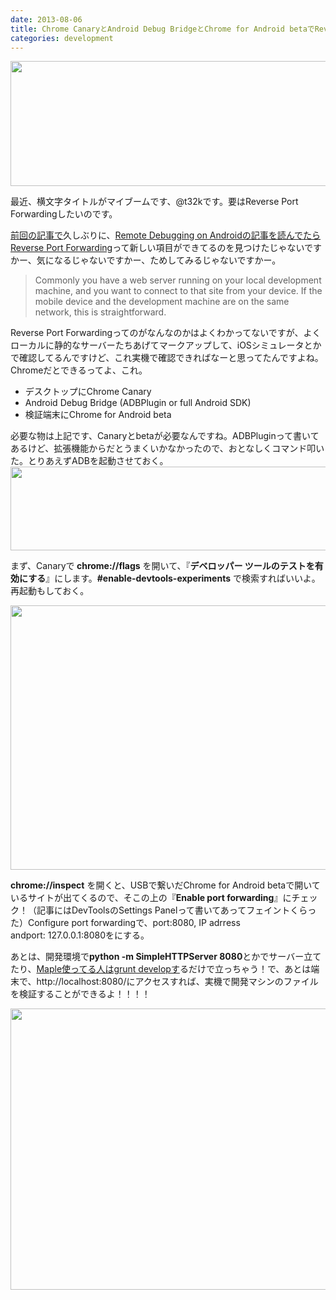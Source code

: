 ```yaml
---
date: 2013-08-06
title: Chrome CanaryとAndroid Debug BridgeとChrome for Android betaでReverse Port Forwarding
categories: development
---
```

<img class="alignnone size-full wp-image-5100" title="debug" src="/static/blog/2013/08/debug.png" alt="" width="900" height="200" />

最近、横文字タイトルがマイブームです、@t32kです。要はReverse Port Forwardingしたいのです。

<a href="http://t32k.me/mol/log/charles-bandwidth-throttling/">前回の記事で</a>久しぶりに、<a href="https://developers.google.com/chrome-developer-tools/docs/remote-debugging?hl=ja#reverse-port-forwarding">Remote Debugging on Androidの記事を読んでたらReverse Port Forwarding</a>って新しい項目ができてるのを見つけたじゃないですかー、気になるじゃないですかー、ためしてみるじゃないですかー。
<blockquote>Commonly you have a web server running on your local development machine, and you want to connect to that site from your device. If the mobile device and the development machine are on the same network, this is straightforward.</blockquote>
Reverse Port Forwardingってのがなんなのかはよくわかってないですが、よくローカルに静的なサーバーたちあげてマークアップして、iOSシミュレータとかで確認してるんですけど、これ実機で確認できればなーと思ってたんですよね。Chromeだとできるってよ、これ。
<ul>
	<li>デスクトップにChrome Canary</li>
	<li>Android Debug Bridge (ADBPlugin or full Android SDK)</li>
	<li>検証端末にChrome for Android beta</li>
</ul>
必要な物は上記です、Canaryとbetaが必要なんですね。ADBPluginって書いてあるけど、拡張機能からだとうまくいかなかったので、おとなしくコマンド叩いた。とりあえずADBを起動させておく。

<img class="alignnone size-full wp-image-5102" title="flag" src="/static/blog/2013/08/flag.png" alt="" width="850" height="134" />

まず、Canaryで<strong> chrome://flags</strong> を開いて、『<strong>デベロッパー ツールのテストを有効にする</strong>』にします。<strong>#enable-devtools-experiments</strong> で検索すればいいよ。再起動もしておく。

<img class="alignnone size-full wp-image-5103" title="port" src="/static/blog/2013/08/port.png" alt="" width="768" height="423" />

<strong>chrome://inspect</strong> を開くと、USBで繋いだChrome for Android betaで開いているサイトが出てくるので、そこの上の『<strong>Enable port forwarding</strong>』にチェック！（記事にはDevToolsのSettings Panelって書いてあってフェイントくらった）Configure port forwardingで、port:8080, IP adrress andport: 127.0.0.1:8080をにする。

あとは、開発環境で<strong>python -m SimpleHTTPServer 8080</strong>とかでサーバー立てたり、<a href="https://github.com/t32k/maple#-grunt-tasks">Maple使ってる人はgrunt developす</a>るだけで立っちゃう！で、あとは端末で、http://localhost:8080/にアクセスすれば、実機で開発マシンのファイルを検証することができるよ！！！！

<img class="alignnone size-full wp-image-5105" title="xperia" src="/static/blog/2013/08/xperia.jpg" alt="" width="800" height="450" />
